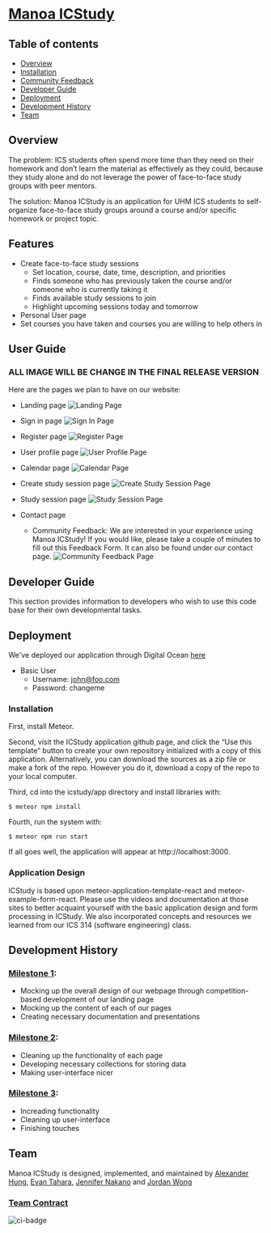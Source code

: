 # [Manoa ICStudy](https://manoa-icstudy.site/)

## Table of contents

* [Overview](#overview)
* [Installation](#installation)
* [Community Feedback](#community-feedback)
* [Developer Guide](#developer-guide)
* [Deployment](#deployment)
* [Development History](#development-history)
* [Team](#team)

## Overview

The problem: ICS students often spend more time than they need on their homework and don’t learn the material as effectively as they could, because they study alone and do not leverage the power of face-to-face study groups with peer mentors.

The solution: Manoa ICStudy is an application for UHM ICS students to self-organize face-to-face study groups around a course and/or specific homework or project topic.

## Features
- Create face-to-face study sessions
  - Set location, course, date, time, description, and priorities
  - Finds someone who has previously taken the course and/or someone who is currently taking it
  - Finds available study sessions to join
  - Highlight upcoming sessions today and tomorrow
- Personal User page
- Set courses you have taken and courses you are willing to help others in


## User Guide
### ALL IMAGE WILL BE CHANGE IN THE FINAL RELEASE VERSION
Here are the pages we plan to have on our website:

- Landing page
![Landing Page](images/LandingPage.png)

- Sign in page
![Sign In Page](images/Login.png)

- Register page
![Register Page](images/SignUp.png)

- User profile page
![User Profile Page](images/UserProfile.png)

- Calendar page
![Calendar Page](images/Calendar.png)

- Create study session page
![Create Study Session Page](images/CreateStudySessions.png)

- Study session page
![Study Session Page](images/StudySessions.png)

- Contact page

  - Community Feedback: We are interested in your experience using Manoa ICStudy! If you would like, please take a couple of minutes to fill out this Feedback Form. It can also be found under our contact page.
  ![Community Feedback Page](images/Feedback.png)

## Developer Guide
This section provides information to developers who wish to use this code base for their own developmental tasks.

## Deployment
We've deployed our application through Digital Ocean [here](https://manoa-icstudy.site/)
- Basic User
  - Username: john@foo.com
  - Password: changeme

### Installation
First, install Meteor.

Second, visit the ICStudy application github page, and click the “Use this template” button to create your own repository initialized with a copy of this application. Alternatively, you can download the sources as a zip file or make a fork of the repo. However you do it, download a copy of the repo to your local computer.

Third, cd into the icstudy/app directory and install libraries with:

```$ meteor npm install```

Fourth, run the system with:

```$ meteor npm run start```

If all goes well, the application will appear at http://localhost:3000.

### Application Design
ICStudy is based upon meteor-application-template-react and meteor-example-form-react. Please use the videos and documentation at those sites to better acquaint yourself with the basic application design and form processing in ICStudy. We also incorporated concepts and resources we learned from our ICS 314 (software engineering) class.

## Development History

### [Milestone 1](https://github.com/orgs/manoa-icstudy/projects/1/views/1?layout=board): 
- Mocking up the overall design of our webpage through competition-based development of our landing page
- Mocking up the content of each of our pages
- Creating necessary documentation and presentations

### [Milestone 2](https://github.com/orgs/manoa-icstudy/projects/3/views/1): 
- Cleaning up the functionality of each page
- Developing necessary collections for storing data
- Making user-interface nicer

### [Milestone 3](https://github.com/orgs/manoa-icstudy/projects/4): 
- Increading functionality
- Cleaning up user-interface
- Finishing touches

## Team

Manoa ICStudy is designed, implemented, and maintained by [Alexander Hung](https://alexander-hung.github.io/), [Evan Tahara](https://etahara.github.io/), [Jennifer Nakano](https://jennifermnakano.github.io/) and [Jordan Wong](https://jorwo.github.io/)

### [Team Contract](https://docs.google.com/document/d/10MdB72cwWprjIAuWE9Y-79FKaIcFnSHrYCL42ZXevb4/edit?usp=sharing)

![ci-badge](https://github.com/manoa-icstudy/manoa-icstudy/actions/workflows/ci.yml/badge.svg)

